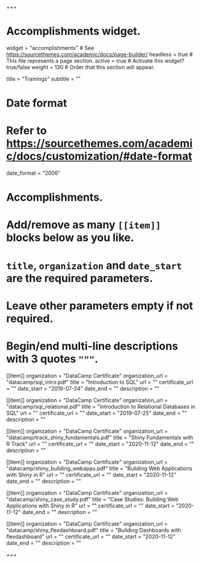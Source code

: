 +++
# Accomplishments widget.
widget = "accomplishments"  # See https://sourcethemes.com/academic/docs/page-builder/
headless = true  # This file represents a page section.
active = true  # Activate this widget? true/false
weight = 130  # Order that this section will appear.

title = "Trainings"
subtitle = ""

# Date format
#   Refer to https://sourcethemes.com/academic/docs/customization/#date-format
date_format = "2006"

# Accomplishments.
#   Add/remove as many `[[item]]` blocks below as you like.
#   `title`, `organization` and `date_start` are the required parameters.
#   Leave other parameters empty if not required.
#   Begin/end multi-line descriptions with 3 quotes `"""`.

[[item]]
  organization = "DataCamp Certificate"
  organization_url = "datacamp/sql_intro.pdf"
  title = "Introduction to SQL"
  url = ""
  certificate_url = ""
  date_start = "2019-07-24"
  date_end = ""
  description = ""

[[item]]
  organization = "DataCamp Certificate"
  organization_url = "datacamp/sql_relational.pdf"
  title = "Introduction to Relational Databases in SQL"
  url = ""
  certificate_url = ""
  date_start = "2019-07-25"
  date_end = ""
  description = ""

[[item]]
  organization = "DataCamp Certificate"
  organization_url = "datacamp/track_shiny_fundamentals.pdf"
  title = "Shiny Fundamentals with R Track"
  url = ""
  certificate_url = ""
  date_start = "2020-11-12"
  date_end = ""
  description = ""

[[item]]
  organization = "DataCamp Certificate"
  organization_url = "datacamp/shiny_building_webapps.pdf"
  title = "Building Web Applications with Shiny in R"
  url = ""
  certificate_url = ""
  date_start = "2020-11-12"
  date_end = ""
  description = ""

[[item]]
  organization = "DataCamp Certificate"
  organization_url = "datacamp/shiny_case_study.pdf"
  title = "Case Studies: Building Web Applications with Shiny in R"
  url = ""
  certificate_url = ""
  date_start = "2020-11-12"
  date_end = ""
  description = ""

[[item]]
  organization = "DataCamp Certificate"
  organization_url = "datacamp/shiny_flexdashboard.pdf"
  title = "Building Dashboards with flexdashboard"
  url = ""
  certificate_url = ""
  date_start = "2020-11-12"
  date_end = ""
  description = ""

+++
